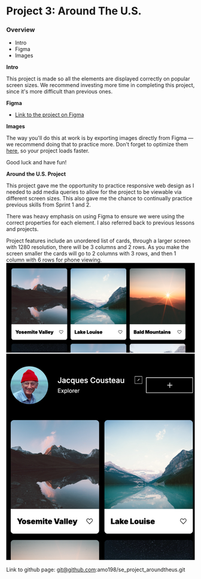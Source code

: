 # Project 3: Around The U.S.

### Overview

- Intro
- Figma
- Images

**Intro**

This project is made so all the elements are displayed correctly on popular screen sizes. We recommend investing more time in completing this project, since it's more difficult than previous ones.

**Figma**

- [Link to the project on Figma](https://www.figma.com/file/ii4xxsJ0ghevUOcssTlHZv/Sprint-3%3A-Around-the-US?node-id=0%3A1)

**Images**

The way you'll do this at work is by exporting images directly from Figma — we recommend doing that to practice more. Don't forget to optimize them [here](https://tinypng.com/), so your project loads faster.

Good luck and have fun!

**Around the U.S. Project**

This project gave me the opportunity to practice responsive web design as I needed to add media queries to allow for the project to be viewable via different screen sizes. This also gave me the chance to continually practice previous skills from Sprint 1 and 2.

There was heavy emphasis on using Figma to ensure we were using the correct properties for each element. I also referred back to previous lessons and projects.

Project features include an unordered list of cards, through a larger screen with 1280 resolution, there will be 3 columns and 2 rows. As you make the screen smaller the cards will go to 2 columns with 3 rows, and then 1 column with 6 rows for phone viewing.
![Preview of project with 3 columns](<images/Screenshot 2024-02-05 at 10.59.10 PM.png>)
![Preview of project with 2 columns](<Screenshot 2024-02-05 at 11.04.54 PM.png>)

Link to github page: git@github.com:amo198/se_project_aroundtheus.git
